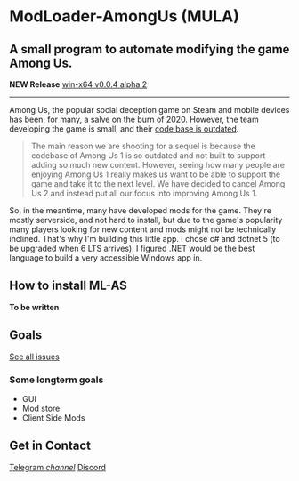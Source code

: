 # ModLoader-AmongUs (MULA)
## A small program to automate modifying the game Among Us.
**NEW Release** [win-x64 v0.0.4 alpha 2](https://bit.ly/2JDbHxu)
<hr>

Among Us, the popular social deception game on Steam and mobile devices has been, for many, a salve on the burn of 2020. However, the team developing the game is small, and their [code base is outdated](https://innersloth.itch.io/among-us/devlog/181107/the-future-of-among-us). 

> The main reason we are shooting for a sequel is because the codebase of Among Us 1 is so outdated and not built to support adding so much new content. However, seeing how many people are enjoying Among Us 1 really makes us want to be able to support the game and take it to the next level. We have decided to cancel Among Us 2 and instead put all our focus into improving Among Us 1.

So, in the meantime, many have developed mods for the game. They're mostly serverside, and not hard to install, but due to the game's popularity many players looking for new content and mods might not be technically inclined. That's why I'm building this little app. I chose c# and dotnet 5 (to be upgraded when 6 LTS arrives). I figured .NET would be the best language to build a very accessible Windows app in. 

## How to install ML-AS
**To be written**

## Goals
[See all issues](https://github.com/tristanisham/ModLoader-AmongUs/issues)
### Some longterm goals
* GUI
* Mod store
* Client Side Mods

## Get in Contact
[Telegram *channel*](https://bit.ly/2JSp78J)
[Discord](https://bit.ly/36HAVn3)

